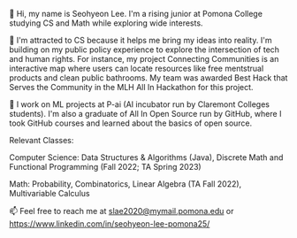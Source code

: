👋 Hi, my name is Seohyeon Lee. I'm a rising junior at Pomona College studying CS and Math while exploring wide interests.

👀 I'm attracted to CS because it helps me bring my ideas into reality. I'm building on my public policy experience to explore the intersection of tech and human rights. For instance, my project Connecting Communities is an interactive map where users can locate resources like free mentstrual products and clean public bathrooms. My team was awarded Best Hack that Serves the Community in the MLH All In Hackathon for this project. 

🌱 I work on ML projects at P-ai (AI incubator run by Claremont Colleges students). I'm also a graduate of All In Open Source run by GitHub, where I took GitHub courses and learned about the basics of open source. 

Relevant Classes:

Computer Science: Data Structures & Algorithms (Java), Discrete Math and Functional Programming (Fall 2022; TA Spring 2023)

Math: Probability, Combinatorics, Linear Algebra (TA Fall 2022), Multivariable Calculus

📫 Feel free to reach me at slae2020@mymail.pomona.edu or https://www.linkedin.com/in/seohyeon-lee-pomona25/

